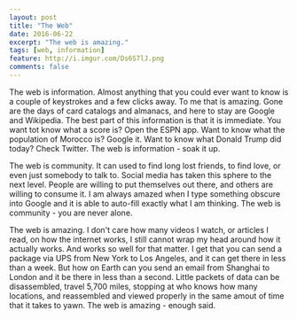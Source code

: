 ```yaml
---
layout: post
title: "The Web"
date: 2016-06-22
excerpt: "The web is amazing."
tags: [web, information]
feature: http://i.imgur.com/Ds6S7lJ.png
comments: false
---
```


The web is information. Almost anything that you could ever want to know is a couple of keystrokes and a few clicks away. To me that is amazing. Gone are the days of card catalogs and almanacs, and here to stay are Google and Wikipedia. The best part of this information is that it is immediate. You want tot know what a score is? Open the ESPN app. Want to know what the population of Morocco is? Google it. Want to know what Donald Trump did today? Check Twitter. The web is information - soak it up.

The web is community. It can used to find long lost friends, to find love, or even just somebody to talk to. Social media has taken this sphere to the next level. People are willing to put themselves out there, and others are willing to consume it. I am always amazed when I type something obscure into Google and it is able to auto-fill exactly what I am thinking. The web is community - you are never alone.

The web is amazing. I don't care how many videos I watch, or articles I read, on how the internet works, I still cannot wrap my head around how it actually works. And works so well for that matter. I get that you can send a package via UPS from New York to Los Angeles, and it can get there in less than a week. But how on Earth can you send an email from Shanghai to London and it be there in less than a second. Little packets of data can be disassembled, travel 5,700 miles, stopping at who knows how many locations, and reassembled and viewed properly in the same amout of time that it takes to yawn. The web is amazing - enough said.
